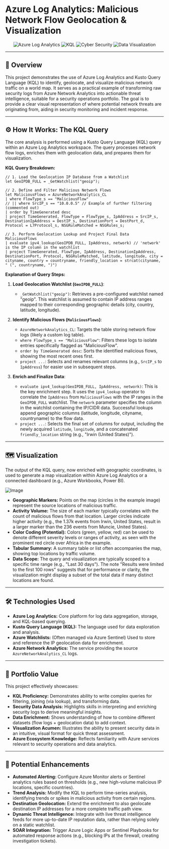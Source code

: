 # Azure Log Analytics: Malicious Network Flow Geolocation & Visualization

<p align="center">
  <img src="https://img.shields.io/badge/Azure-Log%20Analytics-0072C6?style=for-the-badge&logo=azure-pipelines" alt="Azure Log Analytics">
  <img src="https://img.shields.io/badge/KQL-Query%20Language-blueviolet?style=for-the-badge" alt="KQL">
  <img src="https://img.shields.io/badge/Cyber%20Security-Threat%20Intel-red?style=for-the-badge" alt="Cyber Security">
  <img src="https://img.shields.io/badge/Data%20Visualization-Maps-green?style=for-the-badge" alt="Data Visualization">
</p>

---

## 📜 Overview

This project demonstrates the use of Azure Log Analytics and Kusto Query Language (KQL) to identify, geolocate, and visualize malicious network traffic on a world map. It serves as a practical example of transforming raw security logs from Azure Network Analytics into actionable threat intelligence, suitable for a security operations portfolio. The goal is to provide a clear visual representation of where potential network threats are originating from, aiding in security monitoring and incident response.

---

## ⚙️ How It Works: The KQL Query

The core analysis is performed using a Kusto Query Language (KQL) query within an Azure Log Analytics workspace. The query processes network flow logs, enriches them with geolocation data, and prepares them for visualization.

**KQL Query Breakdown:**

```kql
// 1. Load the Geolocation IP Database from a Watchlist
let GeoIPDB_FULL = _GetWatchlist("geoip");

// 2. Define and Filter Malicious Network Flows
let MaliciousFlows = AzureNetworkAnalytics_CL
| where FlowType_s == "MaliciousFlow"
// || where SrcIP_s == "10.0.0.5" // Example of further filtering (commented out)
| order by TimeGenerated desc
| project TimeGenerated, FlowType = FlowType_s, IpAddress = SrcIP_s, DestinationIpAddress = DestIP_s, DestinationPort = DestPort_d, Protocol = L7Protocol_s, NSGRuleMatched = NSGRules_s;

// 3. Perform Geolocation Lookup and Project Final Data
MaliciousFlows
| evaluate ipv4_lookup(GeoIPDB_FULL, IpAddress, network) // 'network' is the IP column in the watchlist
| project TimeGenerated, FlowType, IpAddress, DestinationIpAddress, DestinationPort, Protocol, NSGRuleMatched, latitude, longitude, city = cityname, country = countryname, friendly_location = strcat(cityname, " (", countryname, ")")
```

**Explanation of Query Steps:**

1.  **Load Geolocation Watchlist (`GeoIPDB_FULL`)**:
    *   `_GetWatchlist("geoip")`: Retrieves a pre-configured watchlist named "geoip". This watchlist is assumed to contain IP address ranges mapped to their corresponding geographic details (city, country, latitude, longitude).

2.  **Identify Malicious Flows (`MaliciousFlows`)**:
    *   `AzureNetworkAnalytics_CL`: Targets the table storing network flow logs (likely a custom log table).
    *   `where FlowType_s == "MaliciousFlow"`: Filters these logs to isolate entries specifically flagged as "MaliciousFlow".
    *   `order by TimeGenerated desc`: Sorts the identified malicious flows, showing the most recent ones first.
    *   `project ...`: Selects and renames relevant columns (e.g., `SrcIP_s` to `IpAddress`) for easier use in subsequent steps.

3.  **Enrich and Finalize Data**:
    *   `evaluate ipv4_lookup(GeoIPDB_FULL, IpAddress, network)`: This is the key enrichment step. It uses the `ipv4_lookup` operator to correlate the `IpAddress` from `MaliciousFlows` with the IP ranges in the `GeoIPDB_FULL` watchlist. The `network` parameter specifies the column in the watchlist containing the IP/CIDR data. Successful lookups append geographic columns (latitude, longitude, cityname, countryname) to the flow data.
    *   `project ...`: Selects the final set of columns for output, including the newly acquired `latitude`, `longitude`, and a concatenated `friendly_location` string (e.g., "Irwin (United States)").

---

## 🗺️ Visualization

The output of the KQL query, now enriched with geographic coordinates, is used to generate a map visualization within Azure Log Analytics or a connected dashboard (e.g., Azure Workbooks, Power BI).

![Image](https://github.com/user-attachments/assets/8457bffb-6ced-49d7-be1e-7c226f5dd413)

*   **Geographic Markers:** Points on the map (circles in the example image) represent the source locations of malicious traffic.
*   **Activity Volume:** The size of each marker typically correlates with the count of malicious flows from that location. Larger circles indicate higher activity (e.g., the 1.37k events from Irwin, United States, result in a larger marker than the 236 events from Muncie, United States).
*   **Color Coding (Potential):** Colors (green, yellow, red) can be used to denote different severity levels or ranges of activity, as seen with the prominent red circle over Africa in the example.
*   **Tabular Summary:** A summary table or list often accompanies the map, showing top locations by traffic volume.
*   **Data Scope:** The query and visualization are typically scoped to a specific time range (e.g., "Last 30 days"). The note "Results were limited to the first 100 rows" suggests that for performance or clarity, the visualization might display a subset of the total data if many distinct locations are found.

---

## 🛠️ Technologies Used

*   **Azure Log Analytics:** Core platform for log data aggregation, storage, and KQL-based querying.
*   **Kusto Query Language (KQL):** The language used for data exploration and analysis.
*   **Azure Watchlists:** (Often managed via Azure Sentinel) Used to store and reference the IP geolocation data for enrichment.
*   **Azure Network Analytics:** The service providing the source `AzureNetworkAnalytics_CL` logs.

---

## 🌟 Portfolio Value

This project effectively showcases:
*   **KQL Proficiency:** Demonstrates ability to write complex queries for filtering, joining (via lookup), and transforming data.
*   **Security Data Analysis:** Highlights skills in interpreting and enriching security logs to derive meaningful insights.
*   **Data Enrichment:** Shows understanding of how to combine different datasets (flow logs + geolocation data) to add context.
*   **Visualization Acumen:** Illustrates the ability to present security data in an intuitive, visual format for quick threat assessment.
*   **Azure Ecosystem Knowledge:** Reflects familiarity with Azure services relevant to security operations and data analytics.

---

## 🚀 Potential Enhancements

*   **Automated Alerting:** Configure Azure Monitor alerts or Sentinel analytics rules based on thresholds (e.g., new high-volume malicious IP locations, specific countries).
*   **Trend Analysis:** Modify the KQL to perform time-series analysis, identifying trends or spikes in malicious activity from certain regions.
*   **Destination Geolocation:** Extend the enrichment to also geolocate destination IP addresses for a more complete traffic path view.
*   **Dynamic Threat Intelligence:** Integrate with live threat intelligence feeds for more up-to-date IP reputation data, rather than relying solely on a static watchlist.
*   **SOAR Integration:** Trigger Azure Logic Apps or Sentinel Playbooks for automated response actions (e.g., blocking IPs at the firewall, creating investigation tickets).
